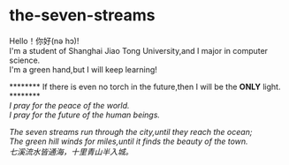 # the-seven-streams
Hello！你好(nə hɔ)!\
I'm a student of Shanghai Jiao Tong University,and I major in computer science.\
I'm a green hand,but I will keep learning!



******** If there is even no torch in the future,then I will be the **ONLY** light. ********\
*I pray for the peace of the world.*\
*I pray for the future of the human beings.*


*The seven streams run through the city,until they reach the ocean;*\
*The green hill winds for miles,until it finds the beauty of the town.*\
*七溪流水皆通海，十里青山半入城。*

